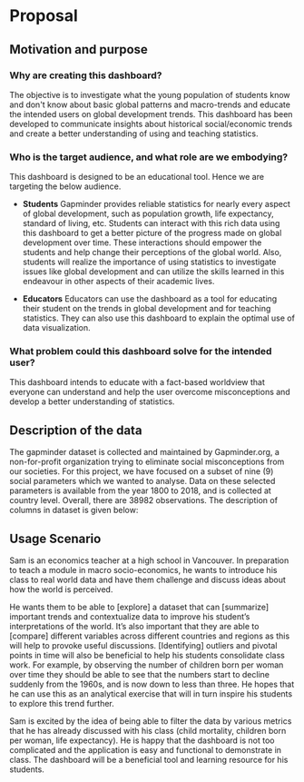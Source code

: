 # Proposal

## Motivation and purpose

### Why are creating this dashboard?

The objective is to investigate what the young population of students know and don't know about basic global patterns and macro-trends and educate the intended users on global development trends. This dashboard has been developed to communicate insights about historical social/economic trends and create a better understanding of using and teaching statistics.

### Who is the target audience, and what role are we embodying?

This dashboard is designed to be an educational tool. Hence we are targeting the below audience.

- **Students** 
  Gapminder provides reliable statistics for nearly every aspect of global development, such as population growth, life expectancy, standard of living, etc. Students can interact with this rich data using this dashboard to get a better picture of the progress made on global development over time. These interactions should empower the students and help change their perceptions of the global world. Also, students will realize the importance of using statistics to investigate issues like global development and can utilize the skills learned in this endeavour in other aspects of their academic lives.

- **Educators**
  Educators can use the dashboard as a tool for educating their student on the trends in global development and for teaching statistics. They can also use this dashboard to explain the optimal use of data visualization.

### What problem could this dashboard solve for the intended user?

This dashboard intends to educate with a fact-based worldview that everyone can understand and help the user overcome misconceptions and develop a better understanding of statistics.

## Description of the data

The gapminder dataset is collected and maintained by Gapminder.org, a non-for-profit organization trying to eliminate social misconceptions from our societies. For this project, we have focused on a subset of nine (9) social parameters which we wanted to analyse. Data on these selected parameters is available from the year 1800 to 2018, and is collected at country level. Overall, there are 38982 observations. The description of columns in dataset is given below:

## Usage Scenario

Sam is an economics teacher at a high school in Vancouver. In preparation to teach a module in macro socio-economics, he wants to introduce his class to real world data and have them challenge and discuss ideas about how the world is perceived.

He wants them to be able to [explore] a dataset that can [summarize] important trends and contextualize data to improve his student’s interpretations of the world. It’s also important that they are able to [compare] different variables across different countries and regions as this will help to provoke useful discussions. [Identifying] outliers and pivotal points in time will also be beneficial to help his students consolidate class work. For example, by observing the number of children born per woman over time they should be able to see that the numbers start to decline suddenly from the 1960s, and is now down to less than three. He hopes that he can use this as an analytical exercise that will in turn inspire his students to explore this trend further.

Sam is excited by the idea of being able to filter the data by various metrics that he has already discussed with his class (child mortality, children born per woman, life expectancy). He is happy that the dashboard is not too complicated and the application is easy and functional to demonstrate in class. The dashboard will be a beneficial tool and learning resource for his students.
